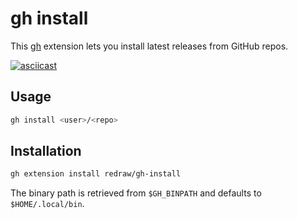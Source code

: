 # gh install

This [gh](https://github.com/cli/cli) extension lets you install latest releases from GitHub repos. 

[![asciicast](https://asciinema.org/a/ukI9k3PN6rSD1NxtvfKU1PbXP.svg)](https://asciinema.org/a/ukI9k3PN6rSD1NxtvfKU1PbXP)

## Usage

```bash
gh install <user>/<repo>
```

## Installation

```bash
gh extension install redraw/gh-install
```

The binary path is retrieved from `$GH_BINPATH` and defaults to `$HOME/.local/bin`.
